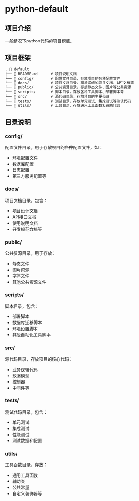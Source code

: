 # python-default
## 项目介绍
一般情况下python代码的项目模版。

## 项目框架
```markdown
. 📂 default
├── 📄 README.md      # 项目说明文档
└── 📂 config/        # 配置文件目录，存放项目的各种配置文件
└── 📂 docs/          # 项目文档目录，存放详细的项目文档、API文档等
└── 📂 public/        # 公共资源目录，存放静态文件、图片等公共资源
└── 📂 scripts/       # 脚本目录，存放各种工具脚本、部署脚本等
└── 📂 src/           # 源代码目录，存放项目的主要代码
└── 📂 tests/         # 测试目录，存放单元测试、集成测试等测试代码
└── 📂 utils/         # 工具目录，存放通用工具函数和辅助代码
```

## 目录说明

### config/
配置文件目录，用于存放项目的各种配置文件，如：
- 环境配置文件
- 数据库配置
- 日志配置
- 第三方服务配置等

### docs/
项目文档目录，包含：
- 项目设计文档
- API接口文档
- 使用说明文档
- 开发规范文档等

### public/
公共资源目录，用于存放：
- 静态文件
- 图片资源
- 字体文件
- 其他公共资源文件

### scripts/
脚本目录，包含：
- 部署脚本
- 数据库迁移脚本
- 环境设置脚本
- 其他自动化工具脚本

### src/
源代码目录，存放项目的核心代码：
- 业务逻辑代码
- 数据模型
- 控制器
- 中间件等

### tests/
测试代码目录，包含：
- 单元测试
- 集成测试
- 性能测试
- 测试数据和配置

### utils/
工具函数目录，存放：
- 通用工具函数
- 辅助类
- 公共常量
- 自定义装饰器等

